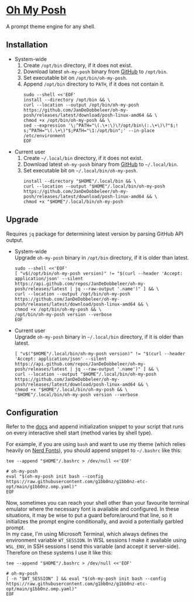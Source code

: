 # [Oh My Posh](https://ohmyposh.dev)

A prompt theme engine for any shell.

## Installation

- System-wide
    1. Create `/opt/bin` directory, if it does not exist.
    2. Download latest `oh-my-posh` binary from [GitHub](https://github.com/JanDeDobbeleer/oh-my-posh/releases/latest) to `/opt/bin`.
    3. Set executable bit on `/opt/bin/oh-my-posh`.
    4. Append `/opt/bin` directory to `PATH`, if it does not contain it.
       ```shell
       sudo --shell <<'EOF'
       install --directory /opt/bin && \
       curl --location --output /opt/bin/oh-my-posh https://github.com/JanDeDobbeleer/oh-my-posh/releases/latest/download/posh-linux-amd64 && \
       chmod +x /opt/bin/oh-my-posh && \
       sed --expression '\;^PATH="\(.\+:\)\?/opt/bin\(:.\+\)\?"$;! s;^PATH="\(.\+\)"$;PATH="\1:/opt/bin";' --in-place /etc/environment
       EOF
       ```
- Current user
    1. Create `~/.local/bin` directory, if it does not exist.
    2. Download latest `oh-my-posh` binary from [GitHub](https://github.com/JanDeDobbeleer/oh-my-posh/releases/latest) to `~/.local/bin`.
    3. Set executable bit on `~/.local/bin/oh-my-posh`.
       ```shell
       install --directory "$HOME"/.local/bin && \
       curl --location --output "$HOME"/.local/bin/oh-my-posh https://github.com/JanDeDobbeleer/oh-my-posh/releases/latest/download/posh-linux-amd64 && \
       chmod +x "$HOME"/.local/bin/oh-my-posh
       ```
## Upgrade

Requires `jq` package for determining latest version by parsing GitHub API output.

- System-wide  
  Upgrade `oh-my-posh` binary in `/opt/bin` directory, if it is older than latest.
  ```shell
  sudo --shell <<'EOF'
  [ "v$(/opt/bin/oh-my-posh version)" != "$(curl --header 'Accept: application/json' --silent https://api.github.com/repos/JanDeDobbeleer/oh-my-posh/releases/latest | jq --raw-output '.name')" ] && \
  curl --location --output /opt/bin/oh-my-posh https://github.com/JanDeDobbeleer/oh-my-posh/releases/latest/download/posh-linux-amd64 && \
  chmod +x /opt/bin/oh-my-posh && \
  /opt/bin/oh-my-posh version --verbose
  EOF
  ```
- Current user  
  Upgrade `oh-my-posh` binary in `~/.local/bin` directory, if it is older than latest.
  ```shell
  [ "v$("$HOME"/.local/bin/oh-my-posh version)" != "$(curl --header 'Accept: application/json' --silent https://api.github.com/repos/JanDeDobbeleer/oh-my-posh/releases/latest | jq --raw-output '.name')" ] && \
  curl --location --output "$HOME"/.local/bin/oh-my-posh https://github.com/JanDeDobbeleer/oh-my-posh/releases/latest/download/posh-linux-amd64 && \
  chmod +x "$HOME"/.local/bin/oh-my-posh && \
  "$HOME"/.local/bin/oh-my-posh version --verbose
  ```

## Configuration

Refer to the [docs](https://ohmyposh.dev/docs/installation/prompt) and append initialization snippet
to your script that runs on every interactive shell start (method varies by shell type).

For example, if you are using `bash` and want to use my theme (which relies heavily on
[Nerd Fonts](https://www.nerdfonts.com/)), you should append snippet to `~/.bashrc` like this:

```shell
tee --append "$HOME"/.bashrc > /dev/null <<'EOF'

# oh-my-posh
eval "$(oh-my-posh init bash --config https://raw.githubusercontent.com/g1bb0nz/g1bb0nz-etc-opt/main/g1bb0nz.omp.yaml)"
EOF
```

Now, sometimes you can reach your shell other than your favourite terminal emulator where the
necessary font is available and configured. In these situations, it may be wise to put a guard
before/around that line, so it initializes the prompt engine conditionally, and avoid a potentially
garbled prompt.  
In my case, I'm using Microsoft Terminal, which always defines the environment variable
`WT_SESSION`. In WSL sessions I make it available using `WSL_ENV`, in SSH sessions I send this
variable (and accept it server-side). Therefore on these systems I use it like this:

```shell
tee --append "$HOME"/.bashrc > /dev/null <<'EOF'

# oh-my-posh
[ -n "$WT_SESSION" ] && eval "$(oh-my-posh init bash --config https://raw.githubusercontent.com/g1bb0nz/g1bb0nz-etc-opt/main/g1bb0nz.omp.yaml)"
EOF
```

